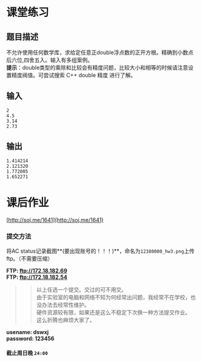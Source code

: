 # 课堂练习

## 题目描述
不允许使用任何数学库，求给定任意正double浮点数的正开方根。精确到小数点后六位,四舍五入。输入有多组案例。  
**提示**：double类型的乘除和比较会有精度问题，比较大小和相等的时候请注意设置精度阀值。可尝试搜索 C++ double 精度 进行了解。

## 输入
```
2  
4.5  
3.14  
2.73  
```

## 输出
```
1.414214  
2.121320
1.772005
1.652271
```

# 课后作业
[http://soj.me/1641](http://soj.me/1641)

### 提交方法
将AC status记录截图**(要出现账号的！！！)**，命名为`12380000_hw3.png`上传ftp。（不需要压缩）  

**FTP:  ftp://172.18.182.69**  
**FTP:  ftp://172.18.182.54**  

>> 以上任选一个提交。交过的可不用交。  
>> 由于实验室的电脑和网络不知为何经常出问题，我经常不在学校，也没办法去经常性维护。  
>> 硬件资源较有限，如果还是这么不稳定下次换一种方法提交作业。  
>> 这么折腾也麻烦大家了。  

**usename: dswxj**  
**password: 123456**  


#### 截止周日晚 `24:00`
